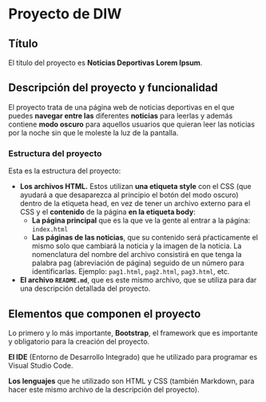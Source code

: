 # Proyecto de DIW

## Título
El título del proyecto es **Noticias Deportivas Lorem Ipsum**.

## Descripción del proyecto y funcionalidad
El proyecto trata de una página web de noticias deportivas en el que puedes **navegar entre las** diferentes **noticias** para leerlas y además contiene **modo oscuro** para aquellos usuarios que quieran leer las noticias por la noche sin que le moleste la luz de la pantalla.

### Estructura del proyecto
Esta es la estructura del proyecto:
* **Los archivos HTML.** Estos utilizan **una etiqueta style** con el CSS (que ayudará a que desaparezca al principio el botón del modo oscuro) dentro de la etiqueta head, en vez de tener un archivo externo para el CSS y el **contenido** de la página **en la etiqueta body**:
    * **La página principal** que es la que ve la gente al entrar a la página: `index.html`
    * **Las páginas de las noticias**, que su contenido será pŕacticamente el mismo solo que cambiará la noticia y la imagen de la noticia. La nomenclatura del nombre del archivo consistirá en que tenga la palabra pag (abreviación de página) seguido de un número para identificarlas. Ejemplo: `pag1.html`, `pag2.html`, `pag3.html`, etc.
* **El archivo `README.md`**, que es este mismo archivo, que se utiliza para dar una descripción detallada del proyecto.

## Elementos que componen el proyecto
Lo primero y lo más importante, **Bootstrap**, el framework que es importante y obligatorio para la creación del proyecto.

**El IDE** (Entorno de Desarrollo Integrado) que he utilizado para programar es Visual Studio Code.

**Los lenguajes** que he utilizado son HTML y CSS (también Markdown, para hacer este mismo archivo de la descripción del proyecto).
